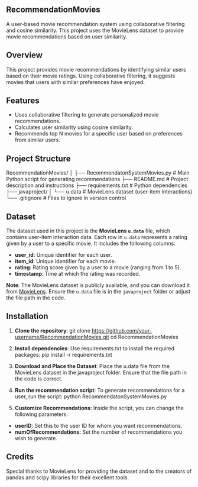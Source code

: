 ## RecommendationMovies

A user-based movie recommendation system using collaborative filtering and cosine similarity. This project uses the MovieLens dataset to provide movie recommendations based on user similarity.

## Overview
This project provides movie recommendations by identifying similar users based on their movie ratings. Using collaborative filtering, it suggests movies that users with similar preferences have enjoyed.

## Features
- Uses collaborative filtering to generate personalized movie recommendations.
- Calculates user similarity using cosine similarity.
- Recommends top N movies for a specific user based on preferences from similar users.

## Project Structure
RecommendationMovies/ │ ├── RecommendatonSystemMovies.py # Main Python script for generating recommendations ├── README.md # Project description and instructions ├── requirements.txt # Python dependencies ├── javaproject/ │ └── u.data # MovieLens dataset (user-item interactions) └── .gitignore # Files to ignore in version control

## Dataset
The dataset used in this project is the **MovieLens `u.data`** file, which contains user-item interaction data. Each row in `u.data` represents a rating given by a user to a specific movie. It includes the following columns:
- **user_id**: Unique identifier for each user.
- **item_id**: Unique identifier for each movie.
- **rating**: Rating score given by a user to a movie (ranging from 1 to 5).
- **timestamp**: Time at which the rating was recorded.

**Note**: The MovieLens dataset is publicly available, and you can download it from [MovieLens](https://grouplens.org/datasets/movielens/). Ensure the `u.data` file is in the `javaproject` folder or adjust the file path in the code.

## Installation

1. **Clone the repository**:
   git clone https://github.com/your-username/RecommendationMovies.git
   cd RecommendationMovies
2. **Install dependencies**: Use requirements.txt to install the required packages:
pip install -r requirements.txt

3. **Download and Place the Dataset**: Place the u.data file from the MovieLens dataset in the javaproject folder. Ensure that the file path in the code is correct.

4. **Run the recommendation script**: To generate recommendations for a user, run the script:
python RecommendatonSystemMovies.py

5. **Customize Recommendations**: Inside the script, you can change the following parameters:
- **userID**: Set this to the user ID for whom you want recommendations.
- **numOfRecommendations**: Set the number of recommendations you wish to generate.

## Credits
Special thanks to MovieLens for providing the dataset and to the creators of pandas and scipy libraries for their excellent tools.
